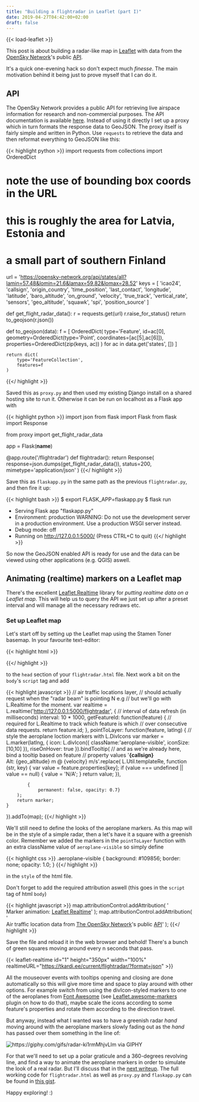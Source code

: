 ```yaml
---
title: "Building a flightradar in Leaflet (part I)"
date: 2019-04-27T04:42:00+02:00
draft: false
---
```

{{< load-leaflet >}}

This post is about building a radar-like map in [Leaflet](https://leafletjs.com/)
with data from the [OpenSky Network](https://opensky-network.org/)'s public
[API](https://opensky-network.org/apidoc/).

It's a quick one-evening hack so don't expect much _finesse_. The main motivation
behind it being just to prove myself that I can do it.

## API
The OpenSky Network provides a public API for retrieving live airspace
information for research and non-commercial purposes. The API documentation
is available [here](https://opensky-network.org/apidoc/). Instead of using it
directly I set up a proxy which in turn formats the response data to GeoJSON.
The proxy itself is fairly simple and written in Python. Use `requests` to
retrieve the data and then reformat everything to GeoJSON like this:

{{< highlight python >}}
import requests
from collections import OrderedDict

# note the use of bounding box coords in the URL
# this is roughly the area for Latvia, Estonia and
# a small part of southern Finland
url = 'https://opensky-network.org/api/states/all?lamin=57.48&lomin=21.6&lamax=59.82&lomax=28.52'
keys = [
    'icao24', 'callsign', 'origin_country', 'time_position', 'last_contact',
    'longitude', 'latitude', 'baro_altitude', 'on_ground', 'velocity',
    'true_track', 'vertical_rate', 'sensors', 'geo_altitude', 'squawk',
    'spi', 'position_source'
]

def get_flight_radar_data():
    r = requests.get(url)
    r.raise_for_status()
    return to_geojson(r.json())

def to_geojson(data):
    f = [
        OrderedDict(
            type='Feature',
            id=ac[0],
            geometry=OrderedDict(type='Point', coordinates=[ac[5],ac[6]]),
            properties=OrderedDict(zip(keys, ac))
        ) for ac in data.get('states', [])
    ]

    return dict(
        type='FeatureCollection',
        features=f
    )
{{</ highlight >}}

Saved this as `proxy.py` and then used my existing Django install on a shared
hosting site to run it. Otherwise it can be run on localhost as a Flask app with

{{< highlight python >}}
import json
from flask import Flask
from flask import Response

from proxy import get_flight_radar_data

app = Flask(__name__)

@app.route('/flightradar')
def flightradar():
    return Response(
        response=json.dumps(get_flight_radar_data()),
        status=200,
        mimetype='application/json'
    )
{{</ highlight >}}

Save this as `flaskapp.py` in the same path as the previous `flightradar.py`,
and then fire it up:

{{< highlight bash >}}
$ export FLASK_APP=flaskapp.py
$ flask run
 * Serving Flask app "flaskapp.py"
 * Environment: production
   WARNING: Do not use the development server in a production environment.
   Use a production WSGI server instead.
 * Debug mode: off
 * Running on http://127.0.0.1:5000/ (Press CTRL+C to quit)
{{</ highlight >}}

So now the GeoJSON enabled API is ready for use and the data can be viewed
using other applications (e.g. QGIS) aswell.


## Animating (realtime) markers on a Leaflet map
There's the excellent [Leaflet.Realtime](https://github.com/perliedman/leaflet-realtime)
library for _putting realtime data on a Leaflet map_. This will help us to
query the API we just set up after a preset interval and will manage all
the necessary redraws etc.

### Set up Leaflet map
Let's start off by setting up the Leaflet map using the Stamen Toner basemap.
In your favourite text-editor:

{{< highlight html >}}
<!DOCTYPE html>
<html>
    <head>
        <meta charset="utf-8">
        <title>Air traffic map</title>
        <link
            rel="stylesheet"
            type="text/css"
            href="https://cdnjs.cloudflare.com/ajax/libs/leaflet/1.0.1/leaflet.css"/>
        <script
            src="https://cdnjs.cloudflare.com/ajax/libs/leaflet/1.0.1/leaflet.js"
            type="text/javascript">
        </script>
        <style>
            #map {
                position: absolute;
                top: 0;
                left: 0;
                bottom: 0;
                right: 0;
            }
        </style>
    </head>
    <body>
        <div id="map">
        </div>
        <script>
            // set up map
            var center = [58.65, 25.06];
            var map = L.map('map').setView(center, 7);

            // Stamen's Toner basemap
            L.tileLayer(
                'https://stamen-tiles-{s}.a.ssl.fastly.net/toner/{z}/{x}/{y}.png', {
                    attribution: 'Map tiles by <a href="http://stamen.com">' +
                        'Stamen Design</a>, under' +
                        '<a href="http://creativecommons.org/licenses/by/3.0">' +
                        'CC BY 3.0</a>. Data by <a href="http://openstreetmap.org">' +
                        'OpenStreetMap</a>, under' +
                        '<a href="http://www.openstreetmap.org/copyright">ODbL</a>.'
            }).addTo(map);
        </script>
    </body>
</html>
{{</ highlight >}}

Save this as `flightradar.html` and open the file in your web-browser.

### Animate the data
Now in order to use `Leaflet.Realtime` to do the data querying and
draw/animation, add

{{< highlight html >}}
<script
    src="https://cdnjs.cloudflare.com/ajax/libs/leaflet-realtime/2.0.0/leaflet-realtime.min.js"
    type="text/javascript">
</script>
{{</ highlight >}}

to the `head` section of your `flightradar.html` file. Next work a bit on the
`body`'s `script` tag and add

{{< highlight javascript >}}
// air traffic locations layer,
// should actually request when the "radar beam" is pointing N e.g
// but we'll go with L.Realtime for the moment.
var realtime = L.realtime('http://127.0.0.1:5000/flightradar', {
    // interval of data refresh (in milliseconds)
    interval: 10 * 1000,
    getFeatureId: function(feature) {
        // required for L.Realtime to track which feature is which
        // over consecutive data requests.
        return feature.id;
    },
    pointToLayer: function(feature, latlng) {
        // style the aeroplane loction markers with L.DivIcons
        var marker = L.marker(latlng, {
            icon: L.divIcon({
                className:'aeroplane-visible',
                iconSize: [10,10]
            }),
            riseOnHover: true
        }).bindTooltip(
            // and as we're already here, bind a tooltip based on feature
            // property values
            '<b>{callsign}</b><br>Alt: {geo_altitude} m @ {velocity} m/s'.replace(
                L.Util.templateRe, function (str, key) {
                    var value = feature.properties[key];
                    if (value === undefined || value == null) {
                        value = 'N/A';
                    }
                    return value;
                }),

            {
                permanent: false, opacity: 0.7}
        );
        return marker;
    }
}).addTo(map);
{{</ highlight >}}

We'll still need to define the looks of the aeroplane markers. As this map
will be in the style of a simple radar, then a let's have it a square with a
greenish color. Remember we added the markers in the `pointToLayer` function
with an extra className value of `aeroplane-visible` so simply define

{{< highlight css >}}
.aeroplane-visible {
    background: #109856;
    border: none;
    opacity: 1.0;
}
{{</ highlight >}}

in the `style` of the html file.

Don't forget to add the required attribution aswell (this goes in the `script`
tag of html `body`)

{{< highlight javascript >}}
map.attributionControl.addAttribution(
    '<br>Marker animation: <a href="https://github.com/perliedman/leaflet-realtime">Leaflet Realtime</a>'
);
map.attributionControl.addAttribution(
    '<br>Air traffic location data from <a href="http://www.opensky-network.org">The OpenSky Network</a>\'s public <a href="https://opensky-network.org/apidoc/">API</a>'
);
{{</ highlight >}}

Save the file and reload it in the web browser
and behold! There's a bunch of green squares moving around every n seconds that
pass.

{{< leaflet-realtime
    id="1"
    height="350px" width="100%"
    realtimeURL="https://tkardi.ee/current/flightradar/?format=json" >}}

All the mouseover events with tooltips opening and closing are done
automatically so this will give more time and space to play around with other
options. For example switch from using the divIcon-styled markers to
one of the aeroplanes from [Font Awesome](https://fontawesome.com/) (see
[Leaflet.awesome-markers](https://github.com/lvoogdt/Leaflet.awesome-markers)
plugin on how to do that), maybe scale the icons according to some feature's
properties and rotate them according to the direction travel.

But anyway, instead what I wanted was to have a greenish radar _hand_ moving
around with the aeroplane markers slowly fading out as the _hand_ has passed
over them something in the line of:

![https://giphy.com/gifs/radar-ki1rmMhjvLlm via GIPHY](
https://i.giphy.com/media/ki1rmMhjvLlm/giphy.webp)

For that we'll need to set up a polar graticule and a 360-degrees revolving
line, and find a way to animate the aeroplane markers in order to simulate the
look of a real radar. But I'll discuss that in the
[next writeup](../../30/building-a-totally-useless-map-ii/). The full
working code for `flightradar.html` as well as `proxy.py` and `flaskapp.py`
can be found in [this gist](
https://gist.github.com/tkardi/f9cc6199713adf14f8525ec4494b6710).

Happy exploring! :)
